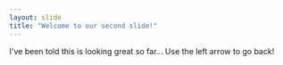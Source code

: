 ```yaml
---
layout: slide
title: "Welcome to our second slide!"
---
```

I've been told this is looking great so far...
Use the left arrow to go back!
